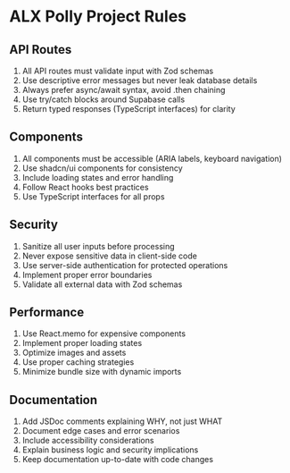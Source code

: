 # ALX Polly Project Rules

## API Routes
1. All API routes must validate input with Zod schemas
2. Use descriptive error messages but never leak database details
3. Always prefer async/await syntax, avoid .then chaining
4. Use try/catch blocks around Supabase calls
5. Return typed responses (TypeScript interfaces) for clarity

## Components
1. All components must be accessible (ARIA labels, keyboard navigation)
2. Use shadcn/ui components for consistency
3. Include loading states and error handling
4. Follow React hooks best practices
5. Use TypeScript interfaces for all props

## Security
1. Sanitize all user inputs before processing
2. Never expose sensitive data in client-side code
3. Use server-side authentication for protected operations
4. Implement proper error boundaries
5. Validate all external data with Zod schemas

## Performance
1. Use React.memo for expensive components
2. Implement proper loading states
3. Optimize images and assets
4. Use proper caching strategies
5. Minimize bundle size with dynamic imports

## Documentation
1. Add JSDoc comments explaining WHY, not just WHAT
2. Document edge cases and error scenarios
3. Include accessibility considerations
4. Explain business logic and security implications
5. Keep documentation up-to-date with code changes
